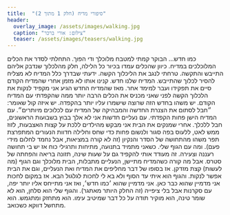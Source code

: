 ```yaml
---
title:  "סיפורי מדיח (חלק 1 מתוך 2)"
header:
  overlay_image: /assets/images/walking.jpg
  caption: "צילום: אורי ברכר"
  teaser: /assets/images/teasers/walking.jpg
---
```

<!--more-->
כמו חדש…
הבוקר קמתי למטבח מלוכלך ודי הפוך. התחלתי לסדר את הכלים המלוכלכים במדיח. כיוון שהכלים עמדו בכיור כל הלילה, חלק מהלכלוך שנדבק אליהם התייבש והתקשה. טרחתי לנגב את הליכלוך הקשה. ידעתי שבדרך כלל המדיח לא מצליח להסיר לכלוך שהתייבש.
המדיח שלנו חדש. קנינו אותו לא מזמן אחרי שהמדיח הקודם סיים את תפקידו ועבר למימד אחר. מאז שהמדיח החדש הגיע אני מקפיד לנקות את הלכלוך הקשה לפני שאני מכניס את הכלים הרבה יותר ממה שהקפדתי עם המדיח הקודם. יש משהו בחדש הזה שרוצה שישמרו עליו יותר בהקפדה. יש איזה קול שאומר: ״חבל לסתום את הצנרת החדשה והמבהיקה של המדיח עם לכלוכים מיותרים״. עם המדיח הישן פחות הקפדתי.
עם נעליים חדשות אני לא אלך בבוץ בשבועות הראשונים, חבל ללכלך. אחרי שמנקים את הבית אני מבקש מהילדים ללכת על קצות האצבעות, לזוז ממש לאט, ללעוס בפה סגור ולנשום פחות כדי שחס וחלילה חדוות הנעורים המתפרצת תפר משהו מהתחושה של הסדר והנקיון (זה לא קורה במציאות, אבל נחמד לחלום מידי פעם).
ומה עם הגוף שלי. כשאני מתמיד בתנועה, מתיחות ותרגילי כוח אז יש בי תחושה רעננה וצעירה. זה מעודד אותי להקפיד גם על שעות שינה, תזונה בריאה והפחתה של סטרס.
אבל מה קורה כשהמדיח מתיישן, הנעליים מתבלות, הבית מלוכלך וגם הגוף (מה לעשות) קצת מזדקן. אז בסופו של דבר מחליפים את המדיח ואת הנעליים, וגם את הבית אפשר לנקות.
והגוף הוא איתי עד הסוף ולא בא לי לחכות לגלגול הבא. אז במקום לחכות אני מדמיין שהוא כבר כאן. אני מדמיין שהוא ׳כמו חדש׳, ואז אני מתייחס אליו יותר יפה, עם סקרנות אבל בלי ציפייה (זה החלק היותר מאתגר). והגוף שלי הוא סלחן, הוא לא שומר טינה, הוא מוקיר תודה על כל דבר שמיטיב עימו. הוא מתחזק ומתגמש. הוא מתחשל דווקא כשכואב.
